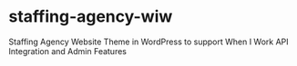 # staffing-agency-wiw
Staffing Agency Website Theme in WordPress to support When I Work API Integration and Admin Features

